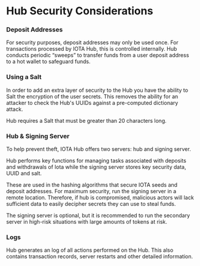 # Hub Security Considerations

### Deposit Addresses
For security purposes, deposit addresses may only be used once.  For transactions processed by IOTA Hub, this is controlled internally.   Hub conducts periodic “sweeps” to transfer funds from a user deposit address to a hot wallet to safeguard funds.      

### Using a Salt

In order to add an extra layer of security to the Hub you have the ability to Salt the encryption of the user secrets. This removes the ability for an attacker to check the Hub's UUIDs against a pre-computed dictionary attack. 

Hub requires a Salt that must be greater than 20 characters long.

### Hub & Signing Server
To help prevent theft, IOTA Hub offers two servers:  hub and signing server.  

Hub performs key functions for managing tasks associated with deposits and withdrawals of Iota while the signing server stores key security data, UUID and salt. 

These are used in the hashing algorithms that secure IOTA seeds and deposit addresses.  For maximum security, run the signing server in a remote location.  Therefore, if hub is compromised, malicious actors will lack sufficient data to easily decipher secrets they can use to steal funds.  

The signing server is optional, but it is recommended to run the secondary server in high-risk situations with large amounts of tokens at risk. 

### Logs
Hub generates an log of all actions performed on the Hub. This also contains transaction records, server restarts and other detailed information. 
